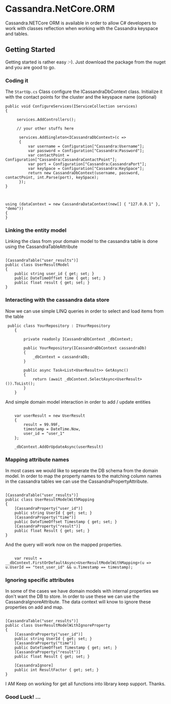# Cassandra.NetCore.ORM

Cassandra.NETCore ORM is available in order to allow C# developers to work with classes reflection when working with the Cassandra keyspace and tables.

## Getting Started

Getting started is rather easy :-).
Just download the package from the nuget and you are good to go.

### Coding it

The ```StartUp.cs``` Class configure the ICassandraDbContext class.
Initialize it with the contact points for the cluster and the keyspace name (optional)



```
public void ConfigureServices(IServiceCollection services)
{

     services.AddControllers();

     // your other stuffs here

      services.AddSingleton<ICassandraDbContext>(c =>
      {
          var username = Configuration["Cassandra:Username"];
          var password = Configuration["Cassandra:Password"];
          var contactPoint = Configuration["Cassandra:CassandraContactPoint"];
          var port = Configuration["Cassandra:CassandraPort"];
          var keySpace = Configuration["Cassandra:KeySpace"];
          return new CassandraDbContext(username, password, contactPoint, int.Parse(port), keySpace);
      });
}



using (dataContext = new CassandraDataContext(new[] { "127.0.0.1" }, "demo"))
{
}

```

### Linking the entity model

Linking the class from your domain model to the cassandra table is done using the CassandraTableAttribute

```

[CassandraTable("user_results")]
public class UserResultModel
{
    public string user_id { get; set; }
    public DateTimeOffset time { get; set; }
    public float result { get; set; }
}

```

### Interacting with the cassandra data store

Now we can use simple LINQ queries in order to select and load items from the table

```
 public class YourRepository : IYourRepository
    {

        private readonly ICassandraDbContext _dbContext;
        
        public YourRepository(ICassandraDbContext cassandraDb)
        {
            _dbContext = cassandraDb;
        }

        public async Task<List<UserResult>> GetAsync()
        {
            return (await _dbContext.SelectAsync<UserResult>()).ToList();
        }
    }
```

And simple domain model interaction in order to add / update entities

```

    var userResult = new UserResult
    {
        result = 99.99F,
        timestamp = DateTime.Now,
        user_id = "user_1"
    };
  
    _dbContext.AddOrUpdateAsync(userResult)

```

### Mapping attribute names

In most cases we would like to seperate the DB schema from the domain model.
In order to map the property names to the matching column names in the cassandra tables we can use the CassandraPropertyAttribute.

```

[CassandraTable("user_results")]
public class UserResultModelWithMapping
{
    [CassandraProperty("user_id")]
    public string UserId { get; set; }
    [CassandraProperty("time")]
    public DateTimeOffset Timestamp { get; set; }
    [CassandraProperty("result")]
    public float Result { get; set; }
}

```

And the query will work now on the mapped properties.

```

    var result = __dbContext.FirstOrDefaultAsync<UserResultModelWithMapping>(u => u.UserId == "test_user_id" && u.Timestamp == timestamp);

```

### Ignoring specific attributes

In some of the cases we have domain models with internal properties we don't want the DB to store.
In order to use these we can use the CassandraIgnoreAttribute.
The data context will know to ignore these properties on add and map.

```

[CassandraTable("user_results")]
public class UserResultModelWithIgnoreProperty
{
    [CassandraProperty("user_id")]
    public string UserId { get; set; }
    [CassandraProperty("time")]
    public DateTimeOffset Timestamp { get; set; }
    [CassandraProperty("result")]
    public float Result { get; set; }

    [CassandraIgnore]
    public int ResultFactor { get; set; }
}

```

I AM Keep on working for get all functions into library keep support. Thanks.

### Good Luck! ... 
